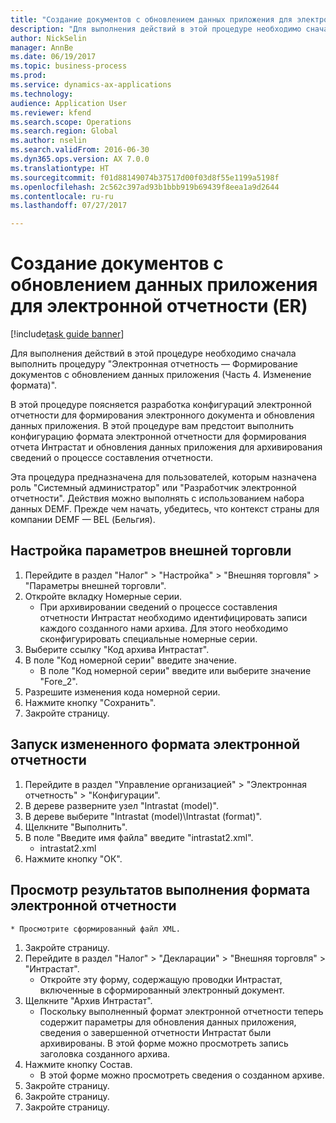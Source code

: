 ```yaml
--- 
title: "Создание документов с обновлением данных приложения для электронной отчетности (ER)"
description: "Для выполнения действий в этой процедуре необходимо сначала выполнить процедуру \"Электронная отчетность — Формирование документов с обновлением данных приложения (Часть 4. Изменение формата)\"."
author: NickSelin
manager: AnnBe
ms.date: 06/19/2017
ms.topic: business-process
ms.prod: 
ms.service: dynamics-ax-applications
ms.technology: 
audience: Application User
ms.reviewer: kfend
ms.search.scope: Operations
ms.search.region: Global
ms.author: nselin
ms.search.validFrom: 2016-06-30
ms.dyn365.ops.version: AX 7.0.0
ms.translationtype: HT
ms.sourcegitcommit: f01d88149074b37517d00f03d8f55e1199a5198f
ms.openlocfilehash: 2c562c397ad93b1bbb919b69439f8eea1a9d2644
ms.contentlocale: ru-ru
ms.lasthandoff: 07/27/2017

---
```

# <a name="generate-documents-with-application-data-update-for-electronic-reporting-er"></a>Создание документов с обновлением данных приложения для электронной отчетности (ER)

[!include[task guide banner](../../includes/task-guide-banner.md)]

Для выполнения действий в этой процедуре необходимо сначала выполнить процедуру "Электронная отчетность — Формирование документов с обновлением данных приложения (Часть 4. Изменение формата)".



В этой процедуре поясняется разработка конфигураций электронной отчетности для формирования электронного документа и обновления данных приложения. В этой процедуре вам предстоит выполнить конфигурацию формата электронной отчетности для формирования отчета Интрастат и обновления данных приложения для архивирования сведений о процессе составления отчетности.



Эта процедура предназначена для пользователей, которым назначена роль "Системный администратор" или "Разработчик электронной отчетности". Действия можно выполнять с использованием набора данных DEMF. Прежде чем начать, убедитесь, что контекст страны для компании DEMF — BEL (Бельгия).


## <a name="set-up-foreign-trade-parameters"></a>Настройка параметров внешней торговли
1. Перейдите в раздел "Налог" > "Настройка" > "Внешняя торговля" > "Параметры внешней торговли".
2. Откройте вкладку Номерные серии.
    * При архивировании сведений о процессе составления отчетности Интрастат необходимо идентифицировать записи каждого созданного нами архива. Для этого необходимо сконфигурировать специальные номерные серии.  
3. Выберите ссылку "Код архива Интрастат".
4. В поле "Код номерной серии" введите значение.
    * В поле "Код номерной серии" введите или выберите значение "Fore_2".  
5. Разрешите изменения кода номерной серии.
6. Нажмите кнопку "Сохранить".
7. Закройте страницу.

## <a name="run-modified-er-format"></a>Запуск измененного формата электронной отчетности
1. Перейдите в раздел "Управление организацией" > "Электронная отчетность" > "Конфигурации".
2. В дереве разверните узел "Intrastat (model)".
3. В дереве выберите "Intrastat (model)\Intrastat (format)".
4. Щелкните "Выполнить".
5. В поле "Введите имя файла" введите "intrastat2.xml".
    * intrastat2.xml  
6. Нажмите кнопку "OК".

## <a name="review-er-format-executions-results"></a>Просмотр результатов выполнения формата электронной отчетности
    * Просмотрите сформированный файл XML.  
1. Закройте страницу.
2. Перейдите в раздел "Налог" > "Декларации" > "Внешняя торговля" > "Интрастат".
    * Откройте эту форму, содержащую проводки Интрастат, включенные в сформированный электронный документ.  
3. Щелкните "Архив Интрастат".
    * Поскольку выполненный формат электронной отчетности теперь содержит параметры для обновления данных приложения, сведения о завершенной отчетности Интрастат были архивированы. В этой форме можно просмотреть запись заголовка созданного архива.  
4. Нажмите кнопку Состав.
    * В этой форме можно просмотреть сведения о созданном архиве.  
5. Закройте страницу.
6. Закройте страницу.
7. Закройте страницу.


